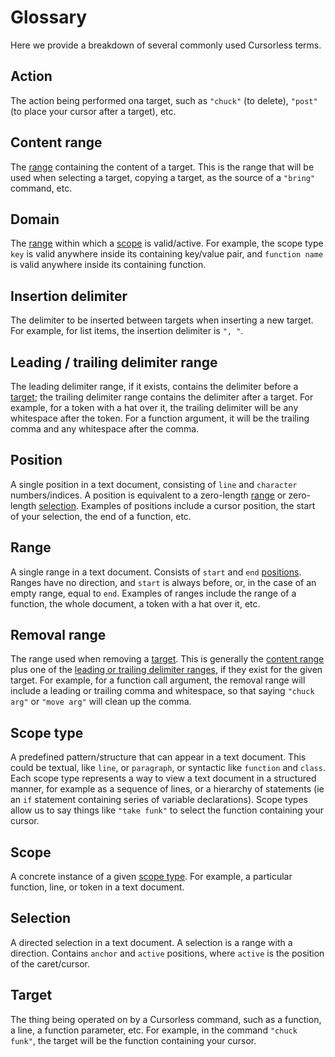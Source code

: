 # Glossary

Here we provide a breakdown of several commonly used Cursorless terms.

## Action

The action being performed ona target, such as `"chuck"` (to delete), `"post"` (to place your cursor after a target), etc.

## Content range

The [range](#range) containing the content of a target. This is the range that will be used when selecting a target, copying a target, as the source of a `"bring"` command, etc.

## Domain

The [range](#range) within which a [scope](#scope) is valid/active. For example, the scope type `key` is valid anywhere inside its containing key/value pair, and `function name` is valid anywhere inside its containing function.

## Insertion delimiter

The delimiter to be inserted between targets when inserting a new target. For example, for list items, the insertion delimiter is `", "`.

## Leading / trailing delimiter range

The leading delimiter range, if it exists, contains the delimiter before a [target](#target); the trailing delimiter range contains the delimiter after a target. For example, for a token with a hat over it, the trailing delimiter will be any whitespace after the token. For a function argument, it will be the trailing comma and any whitespace after the comma.

## Position

A single position in a text document, consisting of `line` and `character` numbers/indices. A position is equivalent to a zero-length [range](#range) or zero-length [selection](#selection). Examples of positions include a cursor position, the start of your selection, the end of a function, etc.

## Range

A single range in a text document. Consists of `start` and `end` [positions](#position). Ranges have no direction, and `start` is always before, or, in the case of an empty range, equal to `end`. Examples of ranges include the range of a function, the whole document, a token with a hat over it, etc.

## Removal range

The range used when removing a [target](#target). This is generally the [content range](#content-range) plus one of the [leading or trailing delimiter ranges](#leading--trailing-delimiter-range), if they exist for the given target. For example, for a function call argument, the removal range will include a leading or trailing comma and whitespace, so that saying `"chuck arg"` or `"move arg"` will clean up the comma.

## Scope type

A predefined pattern/structure that can appear in a text document. This could be textual, like `line`, or `paragraph`, or syntactic like `function` and `class`. Each scope type represents a way to view a text document in a structured manner, for example as a sequence of lines, or a hierarchy of statements (ie an `if` statement containing series of variable declarations). Scope types allow us to say things like `"take funk"` to select the function containing your cursor.

## Scope

A concrete instance of a given [scope type](#scope-type). For example, a particular function, line, or token in a text document.

## Selection

A directed selection in a text document. A selection is a range with a direction. Contains `anchor` and `active` positions, where `active` is the position of the caret/cursor.

## Target

The thing being operated on by a Cursorless command, such as a function, a line, a function parameter, etc. For example, in the command `"chuck funk"`, the target will be the function containing your cursor.
